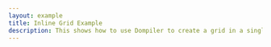 ```yaml
---
layout: example
title: Inline Grid Example
description: This shows how to use Dompiler to create a grid in a single file.
---
```


<link rel="stylesheet" href="/assets/css/grid.css" />
<script src="app.js" type="module"></script>